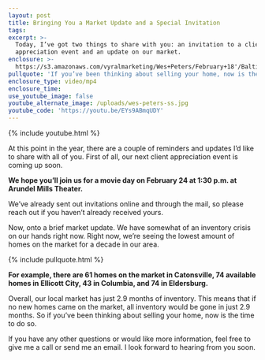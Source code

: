 ```yaml
---
layout: post
title: Bringing You a Market Update and a Special Invitation
tags:
excerpt: >-
  Today, I’ve got two things to share with you: an invitation to a client
  appreciation event and an update on our market.
enclosure: >-
  https://s3.amazonaws.com/vyralmarketing/Wes+Peters/February+18'/Baltimore%2520Metro%2520Real%2520Estate-%2520Client%2520Event.mp4
pullquote: 'If you’ve been thinking about selling your home, now is the time to do so.'
enclosure_type: video/mp4
enclosure_time:
use_youtube_image: false
youtube_alternate_image: /uploads/wes-peters-ss.jpg
youtube_code: 'https://youtu.be/EYs9ABmqUDY'
---
```


{% include youtube.html %}

At this point in the year, there are a couple of reminders and updates I’d like to share with all of you. First of all, our next client appreciation event is coming up soon.

**We hope you’ll join us for a movie day on February 24 at 1:30 p.m. at Arundel Mills Theater.**

We’ve already sent out invitations online and through the mail, so please reach out if you haven’t already received yours.

Now, onto a brief market update. We have somewhat of an inventory crisis on our hands right now. Right now, we’re seeing the lowest amount of homes on the market for a decade in our area.

{% include pullquote.html %}

**For example, there are 61 homes on the market in Catonsville, 74 available homes in Ellicott City, 43 in Columbia, and 74 in Eldersburg.**

Overall, our local market has just 2.9 months of inventory. This means that if no new homes came on the market, all inventory would be gone in just 2.9 months. So if you’ve been thinking about selling your home, now is the time to do so.

If you have any other questions or would like more information, feel free to give me a call or send me an email. I look forward to hearing from you soon.